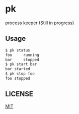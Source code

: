 # pk
process keeper (Still in progress)

## Usage
```bash
$ pk status
foo     running
bar     stopped
$ pk start bar
bar started
$ pk stop foo
foo stopped
```

## LICENSE
[MIT](LICENSE)